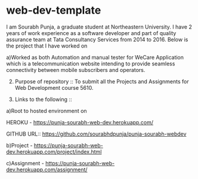 # web-dev-template

I am Sourabh Punja, a graduate student at Northeastern University. I have 2 years of work experience as a software developer and part of quality assurance team at Tata Consultancy Services from 2014 to 2016. Below is the project that I have worked on

a)Worked as both Automation and manual tester for WeCare Application which is a telecommunication website intending to provide seamless connectivity between mobile subscribers and operators.

2) Purpose of repository :: To submit all the Projects and Assignments for Web Development course 5610.

3) Links to the following ::

a)Root to hosted environment on

 HEROKU - https://punja-sourabh-web-dev.herokuapp.com/

 GITHUB URL:: https://github.com/sourabhdpunja/punja-sourabh-webdev

b)Project -  https://punja-sourabh-web-dev.herokuapp.com/project/index.html

c)Assignment - https://punja-sourabh-web-dev.herokuapp.com/assignment/


